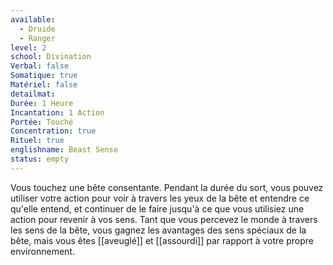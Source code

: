 ```yaml
---
available:
  - Druide
  - Ranger
level: 2
school: Divination
Verbal: false
Somatique: true
Matériel: false
detailmat:
Durée: 1 Heure
Incantation: 1 Action
Portée: Touché
Concentration: true
Rituel: true
englishname: Beast Sense
status: empty
---
```

Vous touchez une bête consentante. Pendant la durée du sort, vous pouvez utiliser votre action pour voir à travers les yeux de la bête et entendre ce qu'elle entend, et continuer de le faire jusqu'à ce que vous utilisiez une action pour revenir à vos sens. Tant que vous percevez le monde à travers les sens de la bête, vous gagnez les avantages des sens spéciaux de la bête, mais vous êtes [[aveuglé]] et [[assourdi]] par rapport à votre propre environnement.
